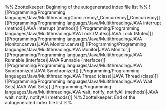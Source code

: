 %% Zoottelkeeper: Beginning of the autogenerated index file list  %%
 ![[Programming/Programming languages/Java/Multithreading/Concurrency/_Concurrency|_Concurrency]]
 [[Programming/Programming languages/Java/Multithreading/JAVA interrupt (method)|JAVA interrupt (method)]]
 [[Programming/Programming languages/Java/Multithreading/JAVA Lock (Mutex)|JAVA Lock (Mutex)]]
 [[Programming/Programming languages/Java/Multithreading/JAVA Monitor.canvas|JAVA Monitor.canvas]]
 [[Programming/Programming languages/Java/Multithreading/JAVA Monitor|JAVA Monitor]]
 [[Programming/Programming languages/Java/Multithreading/JAVA Runnable (interface)|JAVA Runnable (interface)]]
 [[Programming/Programming languages/Java/Multithreading/JAVA Synchronized|JAVA Synchronized]]
 [[Programming/Programming languages/Java/Multithreading/JAVA Thread (class)|JAVA Thread (class)]]
 [[Programming/Programming languages/Java/Multithreading/JAVA Wait Sets|JAVA Wait Sets]]
 [[Programming/Programming languages/Java/Multithreading/JAVA wait, notify, notifyAll (methods)|JAVA wait, notify, notifyAll (methods)]]
%% Zoottelkeeper: End of the autogenerated index file list  %%
